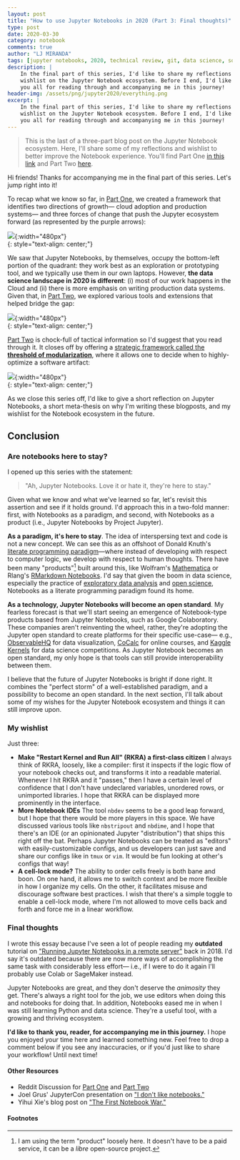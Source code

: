 ```yaml
---
layout: post
title: "How to use Jupyter Notebooks in 2020 (Part 3: Final thoughts)"
type: post
date: 2020-03-30
category: notebook
comments: true
author: "LJ MIRANDA"
tags: [jupyter notebooks, 2020, technical review, git, data science, software engineering, machine learning, streamlit, gcp, aws, voila, dagster, papermill]
description: |
    In the final part of this series, I'd like to share my reflections and
    wishlist on the Jupyter Notebook ecosystem. Before I end, I'd like to thank
    you all for reading through and accompanying me in this journey!
header-img: /assets/png/jupyter2020/everything.png
excerpt: |
    In the final part of this series, I'd like to share my reflections and
    wishlist on the Jupyter Notebook ecosystem. Before I end, I'd like to thank
    you all for reading through and accompanying me in this journey!
---
```


> This is the last of a three-part blog post on the Jupyter Notebook ecosystem.
> Here, I'll share some of my reflections and wishlist to better improve the
> Notebook experience. You'll find Part One [in this link](/notebook/2020/03/06/jupyter-notebooks-in-2020/) and Part Two
> [here](/notebook/2020/03/16/jupyter-notebooks-in-2020-part-2).

Hi friends! Thanks for accompanying me in the final part of this series. Let's
jump right into it!

<span class="firstcharacter">T</span>o recap what we know so far, in [Part
One](/notebook/2020/03/06/jupyter-notebooks-in-2020/), we created a framework
that identifies two directions of growth&mdash; cloud adoption and production
systems&mdash; and three forces of change that push the Jupyter ecosystem
forward (as represented by the purple arrows):


![](/assets/png/jupyter2020/axis_with_jupyter_forces.png){:width="480px"}  
{: style="text-align: center;"}


We saw that Jupyter Notebooks, by themselves, occupy the bottom-left portion of
the quadrant: they work best as an exploration or prototyping tool, and we
typically use them in our own laptops. However, **the data science landscape in
2020 is different**: (i) most of our work happens in the Cloud and (ii) there is
more emphasis on writing production data systems. Given that, in [Part
Two](/notebook/2020/03/16/jupyter-notebooks-in-2020-part-2), we explored
various tools and extensions that helped bridge the gap:

![](/assets/png/jupyter2020/everything.png){:width="480px"}  
{: style="text-align: center;"}

[Part Two](/notebook/2020/03/16/jupyter-notebooks-in-2020-part-2) is chock-full
of tactical information so I'd suggest that you read through it. It closes off
by offering a [strategic framework called the **threshold of
modularization**](/notebook/2020/03/16/jupyter-notebooks-in-2020-part-2/#putting-it-together),
where it allows one to decide when to highly-optimize a software artifact:


![](/assets/png/jupyter2020/notebook_principles_01.png){:width="480px"}  
{: style="text-align: center;"}

As we close this series off, I'd like to give a short reflection on Jupyter
Notebooks, a short meta-thesis on why I'm writing these blogposts, and my
wishlist for the Notebook ecosystem in the future.


## Conclusion 

### Are notebooks here to stay?

I opened up this series with the statement: 

> "Ah, Jupyter Notebooks. Love it or hate it, they're here to stay." 

Given what we know and what we've learned so far, let's revisit this assertion
and see if it holds ground. I'd approach this in a two-fold manner: first, with
Notebooks as a paradigm, and second, with Notebooks as a product (i.e., Jupyter
Notebooks by Project Jupyter).

**As a paradigm, it's here to stay**. The idea of interspersing text and code
is not a new concept. We can see this as an offshoot of Donald Knuth's
[literate programming
paradigm](https://en.wikipedia.org/wiki/Literate_programming)&mdash;where
instead of developing with respect to computer logic, we develop with respect
to human thoughts. There have been many "products"[^1] built around this, like
Wolfram's [Mathematica](https://www.wolfram.com/mathematica/) or Rlang's
[RMarkdown Notebooks](https://rmarkdown.rstudio.com/lesson-10.html).  I'd say
that given the boom in data science, especially the practice of [exploratory
data analysis](https://en.wikipedia.org/wiki/Exploratory_data_analysis) and
[open science](https://en.wikipedia.org/wiki/Open_science), Notebooks as a literate programming paradigm found its home.

**As a technology, Jupyter Notebooks will become an open standard**. My
fearless forecast is that we'll start seeing an emergence of Notebook-type
products based from Jupyter Notebooks, such as Google Colaboratory. These
companies aren't reinventing the wheel, rather, they're adopting the Jupyter
open standard to create platforms for their specific use-case&mdash; e.g.,
[ObservableHQ](https://observablehq.com/) for data visualization,
[CoCalc](https://cocalc.com/) for online courses, and [Kaggle
Kernels](https://www.kaggle.com/kernels) for data science competitions. As
Jupyter Notebook becomes an open standard, my only hope is that tools can still
provide interoperability between them.

I believe that the future of Jupyter Notebooks is bright if done right. It
combines the "perfect storm" of a well-established paradigm, and a possibility
to become an open standard. In the next section, I'll talk about some of my
wishes for the Jupyter Notebook ecosystem and things it can still improve upon.


### My wishlist 

Just three:

* **Make "Restart Kernel and Run All" (RKRA) a first-class citizen** I always
    think of RKRA, loosely, like a compiler: first it inspects if the logic flow
    of your notebook checks out, and transforms it into a readable material.
    Whenever I hit RKRA and it "passes," then I have a certain level of
    confidence that I don't have undeclared variables, unordered rows, or
    unimported libraries. I hope that RKRA can be displayed more prominently in
    the interface.
* **More Notebook IDEs** The tool `nbdev` seems to be a good leap forward, but
    I hope that there would be more players in this space. We have discussed
    various tools like `nbstripout` and `nbdime`, and I hope that there's an
    IDE (or an opinionated Jupyter "distribution") that ships this right off
    the bat. Perhaps Jupyter Notebooks can be treated as "editors" with
    easily-customizable configs, and us developers can just save and share our
    configs like in `tmux` or `vim`. It would be fun looking at other's configs
    that way!
* **A cell-lock mode?** The ability to order cells freely is both bane and
    boon. On one hand, it allows me to switch context and be more flexible in
    how I organize my cells. On the other, it facilitates misuse and discourage
    software best practices. I wish that there's a simple toggle to enable a
    cell-lock mode, where I'm not allowed to move cells back and forth and
    force me in a linear workflow.

### Final thoughts

I wrote this essay because I've seen a lot of people reading my **outdated**
tutorial on ["Running Jupyter Notebooks in a remote
server"](/notebook/2018/01/31/running-a-jupyter-notebook/) back in 2018. I'd
say it's outdated because there are now more ways of accomplishing the same
task with considerably less effort&mdash; i.e., if I were to do it again I'll
probably use Colab or SageMaker instead.

Jupyter Notebooks are great, and they don't deserve the *animosity* they get.
There's always a right tool for the job, we use editors when doing this and
notebooks for doing that. In addition, Notebooks eased me in when I was still
learning Python and data science. They're a useful tool, with a growing and
thriving ecosystem.

**I'd like to thank you, reader, for accompanying me in this journey.** I hope you
enjoyed your time here and learned something new. Feel free to drop a comment
below if you see any inaccuracies, or if you'd just like to share your
workflow! Until next time!

#### Other Resources

* Reddit Discussion for [Part One](https://www.reddit.com/r/Python/comments/fflyup/how_to_use_jupyter_notebooks_in_2020_part_1_the/?utm_source=share&utm_medium=web2x) and [Part Two](https://www.reddit.com/r/datascience/comments/fj9y80/how_to_use_jupyter_notebooks_in_2020_part_2/?utm_source=share&utm_medium=web2x)
* Joel Grus' JupyterCon presentation on ["I don't like notebooks."](https://www.youtube.com/watch?v=7jiPeIFXb6U)
* Yihui Xie's blog post on ["The First Notebook War."](https://yihui.org/en/2018/09/notebook-war/)


#### Footnotes

[^1]: I am using the term "product" loosely here. It doesn't have to be a paid service, it can be a *libre* open-source project.
